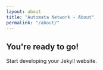 ```yaml
---
layout: about
title: "Automata Network - About"
permalink: "/about/"
---
```


## You're ready to go!

Start developing your Jekyll website.

